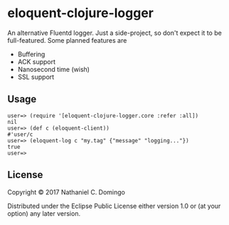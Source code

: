 # eloquent-clojure-logger

An alternative Fluentd logger. Just a side-project, so don't
expect it to be full-featured. Some planned features are

* Buffering
* ACK support
* Nanosecond time (wish)
* SSL support

## Usage

    user=> (require '[eloquent-clojure-logger.core :refer :all])
    nil
    user=> (def c (eloquent-client))
    #'user/c
    user=> (eloquent-log c "my.tag" {"message" "logging..."})
    true
    user=> 

## License

Copyright © 2017 Nathaniel C. Domingo

Distributed under the Eclipse Public License either version 1.0 or (at
your option) any later version.
